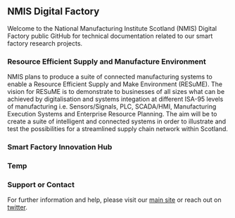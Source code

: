 ## NMIS Digital Factory

Welcome to the National Manufacturing Institute Scotland (NMIS) Digital Factory public GitHub for technical documentation related to our smart factory research projects.

### Resource Efficient Supply and Manufacture Environment

NMIS plans to produce a suite of connected manufacturing systems to enable a Resource Efficient Supply and Make Environment (RESuME). The vision for RESuME is to demonstrate to businesses of all sizes what can be achieved by digitalisation and systems integation at different ISA-95 levels of manufacturing i.e. Sensors/Signals, PLC, SCADA/HMI, Manufacturing Execution Systems and Enterprise Resource Planning. The aim will be to create a suite of intelligent and connected systems in order to illustrate and test the possibilities for a streamlined supply chain network within Scotland. 

### Smart Factory Innovation Hub

### Temp



### Support or Contact

For further information and help, please visit our [main site](https://nmis.scot/) or reach out on [twitter](https://twitter.com/NMIS_group).
